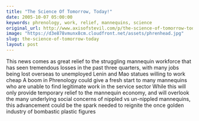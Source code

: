 ```yaml
---
title: "The Science Of Tomorrow, Today!"
date: 2005-10-07 05:00:00
keywords: phrenology, work, relief, mannequins, science
original_url: http://www.axisofstevil.com/p/the-science-of-tomorrow-today
image: "https://d3e878vmunx8cm.cloudfront.net/assets/phrenhead.jpg"
slug: the-science-of-tomorrow-today
layout: post
---
```


This news comes as great relief to the struggling mannequin workforce that has seen tremendous losses in the past three quarters, with many jobs being lost overseas to unemployed Lenin and Mao statues willing to work cheap A boom in Phrenology could give a fresh start to many mannequins who are unable to find legitimate work in the service sector While this will only provide temporary relief to the mannequin economy, and will overlook the many underlying social concerns of nippled vs un-nippled mannequins, this advancement could be the spark needed to reignite the once golden industry of bombastic plastic figures

